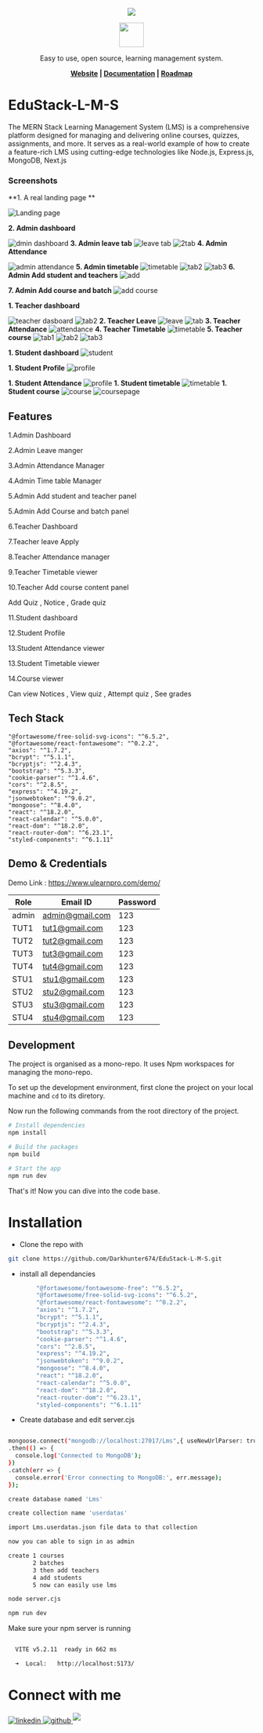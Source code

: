 <p align="center">
  <img src="https://th.bing.com/th/id/OIP.s6cxkhjVxE8a6dK_5luRjgHaEE?w=286&h=180&c=7&r=0&o=5&dpr=1.3&pid=1.7">
</p>
<p align="center">
  <a href="https://anubhavchaudhary.42web.io">
    <img src="https://uploads-ssl.webflow.com/64acfd314111bd7a3348ca67/64bc1d6c639b1ab02502dfbb_44f0ffa7f592917f963fda8b376aa547.png" 
     width="50px" height="50px">
  </a>
  <p align="center">Easy to use, open source, learning management system.</p>
</p>
<p align="center">
  <b>
    <a href="https://anubhavchaudhary.42web.io">Website</a> |
    <a href="">Documentation</a> | 
    <a href="">Roadmap</a>
  </b>
</p>

# EduStack-L-M-S
The MERN Stack Learning Management System (LMS) is a comprehensive platform designed for managing and delivering online courses, quizzes, assignments, and more. It serves as a real-world example of how to create a feature-rich LMS using cutting-edge technologies like  Node.js, Express.js, MongoDB,  Next.js 

### Screenshots

**1. A real landing page **

![Landing page](Screenshots/image.png)

**2. Admin dashboard**

![dmin dashboard](Screenshots/image-8.png)
**3. Admin leave tab**
![leave tab](Screenshots/image-2.png)
![2tab](Screenshots/image-3.png)
**4. Admin Attendance**

![admin attendance](Screenshots/image-4.png)
**5. Admin timetable**
![timetable](Screenshots/image-5.png)
![tab2](Screenshots/image-6.png)
![tab3](Screenshots/image-7.png)
**6. Admin Add student and teachers**
![add](Screenshots/image-9.png)

**7. Admin Add course and batch**
![add course](Screenshots/image-10.png)

**1. Teacher dashboard**

![teacher dasboard](Screenshots/image-11.png)
![tab2](Screenshots/image-12.png)
**2. Teacher Leave**
![leave](Screenshots/image-13.png)
![tab](Screenshots/image-14.png)
**3. Teacher Attendance**
![attendance](Screenshots/image-15.png)
**4. Teacher Timetable**
![timetable](Screenshots/image-16.png)
**5. Teacher course**
![tab1](Screenshots/image-17.png)
![tab2](Screenshots/image-18.png)
![tab3](Screenshots/image-19.png)

**1. Student dashboard**
![student](Screenshots/image-20.png)

**1. Student Profile**
![profile](Screenshots/image-21.png)

**1. Student Attendance**
![profile](Screenshots/image-22.png)
**1. Student timetable**
![timetable](Screenshots/image-23.png)
**1. Student course**
![course](Screenshots/image-24.png)
![coursepage](Screenshots/image-25.png)




## Features
1.Admin Dashboard

2.Admin Leave manger

3.Admin Attendance Manager

4.Admin Time table Manager

5.Admin Add student and teacher panel

5.Admin Add Course and batch panel

6.Teacher Dashboard

7.Teacher leave Apply 

8.Teacher Attendance manager

9.Teacher Timetable viewer

10.Teacher Add course content panel
 
 Add Quiz , Notice , Grade quiz

11.Student dashboard

12.Student Profile

13.Student Attendance viewer

13.Student Timetable viewer

14.Course viewer

Can view Notices , View quiz , Attempt quiz  , See grades

## Tech Stack


    "@fortawesome/free-solid-svg-icons": "^6.5.2",
    "@fortawesome/react-fontawesome": "^0.2.2",
    "axios": "^1.7.2",
    "bcrypt": "^5.1.1",
    "bcryptjs": "^2.4.3",
    "bootstrap": "^5.3.3",
    "cookie-parser": "^1.4.6",
    "cors": "^2.8.5",
    "express": "^4.19.2",
    "jsonwebtoken": "^9.0.2",
    "mongoose": "^8.4.0",
    "react": "^18.2.0",
    "react-calendar": "^5.0.0",
    "react-dom": "^18.2.0",
    "react-router-dom": "^6.23.1",
    "styled-components": "^6.1.11"

## Demo & Credentials
Demo Link : https://www.ulearnpro.com/demo/

|    Role       |        Email ID        |   Password    |
| ------------- | ---------------------  | ------------- |
|    admin      | admin@gmail.com        |    123        |
|    TUT1       | tut1@gmail.com         |    123        |
|    TUT2       | tut2@gmail.com         |    123        |
|    TUT3       | tut3@gmail.com         |    123        |
|    TUT4       | tut4@gmail.com         |    123        |
|    STU1       | stu1@gmail.com         |    123        |
|    STU2       | stu2@gmail.com         |    123        |
|    STU3       | stu3@gmail.com         |    123        |
|    STU4       | stu4@gmail.com         |    123        |



## Development

The project is organised as a mono-repo. It uses Npm workspaces for managing the mono-repo.

To set up the development environment, first clone the project on your local machine and `cd` to its diretory.

Now run the following commands from the root directory of the project.

```sh
# Install dependencies
npm install

# Build the packages
npm build

# Start the app
npm run dev
```

That's it! Now you can dive into the code base.
# Installation

- Clone the repo with

```bash
git clone https://github.com/Darkhunter674/EduStack-L-M-S.git
```

- install all dependancies

```bash
        "@fortawesome/fontawesome-free": "^6.5.2",
        "@fortawesome/free-solid-svg-icons": "^6.5.2",
        "@fortawesome/react-fontawesome": "^0.2.2",
        "axios": "^1.7.2",
        "bcrypt": "^5.1.1",
        "bcryptjs": "^2.4.3",
        "bootstrap": "^5.3.3",
        "cookie-parser": "^1.4.6",
        "cors": "^2.8.5",
        "express": "^4.19.2",
        "jsonwebtoken": "^9.0.2",
        "mongoose": "^8.4.0",
        "react": "^18.2.0",
        "react-calendar": "^5.0.0",
        "react-dom": "^18.2.0",
        "react-router-dom": "^6.23.1",
        "styled-components": "^6.1.11"
```

- Create database and edit server.cjs

```bash

mongoose.connect("mongodb://localhost:27017/Lms",{ useNewUrlParser: true, useUnifiedTopology: true })
.then(() => {
  console.log('Connected to MongoDB');
})
.catch(err => {
  console.error('Error connecting to MongoDB:', err.message);
});
```

```bash
create database named 'Lms'
```

```bash
create collection name 'userdatas'
```

```bash
import Lms.userdatas.json file data to that collection
```

```bash
now you can able to sign in as admin 
```
```bash
create 1 courses 
       2 batches
       3 then add teachers
       4 add students 
       5 now can easily use lms 
```
```bash
node server.cjs
```
```bash
npm run dev
```



Make sure your npm server is running

```bash

  VITE v5.2.11  ready in 662 ms

  ➜  Local:   http://localhost:5173/
```


# Connect with me

<div>
<a href="https://www.linkedin.com/in/anubhav-chaudhary-533a66248" target="_blank">
<img src=https://img.shields.io/badge/linkedin-%231E77B5.svg?&style=for-the-badge&logo=linkedin&logoColor=white alt=linkedin style="margin-bottom: 5px;" />
</a>
<a href="https://github.com/chaudharyanubhavsingh" target="_blank">
<img src=https://img.shields.io/badge/github-%2324292e.svg?&style=for-the-badge&logo=github&logoColor=white alt=github style="margin-bottom: 5px;" />
</a>
<a href="https://www.instagram.com/chaudharyanubhavsinghh/?igshid=MjEwN2IyYWYwYw%3D%3D" target="_blank">
<img src= alt=Instagram style="margin-bottom: 5px; max-width:5%" />
</a>
</div>


